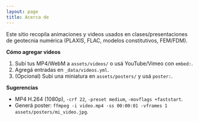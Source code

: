 ```yaml
---
layout: page
title: Acerca de
---
```


Este sitio recopila animaciones y videos usados en clases/presentaciones de geotecnia numérica (PLAXIS, FLAC, modelos constitutivos, FEM/FDM).

**Cómo agregar videos**
1. Subí tus MP4/WebM a `assets/videos/` o usá YouTube/Vimeo con `embed:`.
2. Agregá entradas en `_data/videos.yml`.
3. (Opcional) Subí una miniatura en `assets/posters/` y usá `poster:`.

**Sugerencias**
- MP4 H.264 (1080p), `-crf 22`, `-preset medium`, `-movflags +faststart`.
- Generá poster: `ffmpeg -i video.mp4 -ss 00:00:01 -vframes 1 assets/posters/mi_video.jpg`.
